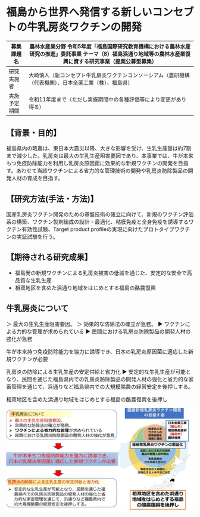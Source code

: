 # 福島から世界へ発信する新しいコンセブトの牛乳房炎ワクチンの開発

| 募集課題名 | 農林水産業分野 令和5年度「福島国際研究教育機構における農林水産研究の推進」委託事業 テーマ（8）福島浜通り地域等の農林水産業復興に資する研究事業（提案公募型募集） |
|--------------|------------------------------------------------------------------------------------------------------------------------------------------|
| 研究実施者 | 大崎慎人（新コンセプト牛乳房炎ワクチンコンソーシアム（農研機構（代表機関）、日本全薬工業（株）、福島県） |
| 実施予定期間 | 令和11年度まで（ただし実施期間中の各種評価等により変更があり得る） |

## 【背景・目的】

福島県内の略農は、東日本大震災以降、大きな影響を受け、生乳生産量は約7割まで減少した。乳房炎は最大の生乳生産阻害要因であり、本事業では、牛が本来もつ免疫防除能力を利用し乳房炎原因菌に効果的な新規ワクチンの開発を目指す。あわせて当該ワクチンによる省力的な管理技術の開発や乳房炎防除製品の開発人材の育成を目指す。

## 【研究方法(手法・方法)】

国産乳房炎ワクチン開発のための基盤技術の確立に向けて、新規のワクチン評価系の構築、ワクチン製剤組成の設計・最適化、粘膜免疫と全身免疫を誘導するワクチン有効性試験、Target product profileの実現に向けたプロトタイプワクチンの実証試験を行う。

## 【期待される研究成果】

- 福島発の新規ワクチンによる乳房炎被害の低減を通じた、安定的な安全で高品質な生乳生産
- 相双地区を含めた浜通り地域をはじめとする福島の酪農復興

## 牛乳房炎について

＞ 最大の生乳生産阻害要因。
＞ 効果的な防除法の確立が急務。
▶ ワクチンによる力的な管理が求められている
▶ 民間における乳房炎防除製品の開発人材の強化が急務

牛が本来持つ免疫防除能力を協力に誘導でき、日本の乳房炎原因菌に適応した新規ワクチンが必要

乳房炎の防除による生乳生産の安定供給と省力化
▶ 安定的な生乳生産が可能となり、民間を通じた福島県内での乳房炎防除製品の開発人材の強化と省力的な家畜管理を通じて、浜通りなど福島県内での大規模酪農の経営安定を後押しする。

相双地区を含めた浜通り地域をはじめとする福島の酪農復興を後押し

![](_page_0_Picture_9.jpeg)

